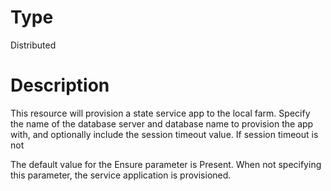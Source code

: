# Type

Distributed

# Description

This resource will provision a state service app to the local farm. Specify
the name of the database server and database name to provision the app with,
and optionally include the session timeout value. If session timeout is not

The default value for the Ensure parameter is Present. When not specifying this
parameter, the service application is provisioned.
